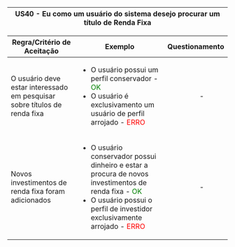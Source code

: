 <table>
    <thead>
        <tr>
            <th colspan="2" rowspan="2"> US40 - Eu como um usuário do sistema desejo procurar um título de Renda Fixa</th>
        </tr>        
    </thead>
</table>

<table>
    <thead>
        <tr>
            <th>Regra/Critério de Aceitação</th>
            <th>Exemplo</th>
            <th>Questionamento</th>
        </tr>  
    </thead>
    <tbody>
        <tr>
            <td>O usuário deve estar interessado em pesquisar sobre títulos de renda fixa</td>
            <td>
                <ul>
                    <li>O usuário possui um perfil conservador - <span style="color:green">OK</span></li>
                    <li>O usuário é exclusivamento um usuário de perfil arrojado - <span style="color:red">ERRO</span></li>
                </ul>
            </td>
            <td>
                <ul>
                    <p align="center">-</p>
                </ul>
            </td>
        </tr>
        <tr>
            <td>Novos investimentos de renda fixa foram adicionados</td>
            <td>
                <ul>
                    <li>O usuário conservador possui dinheiro e estar a procura de novos investimentos de renda fixa - <span style="color:green">OK</span></li>
                    <li>O usuário possui o perfil de investidor exclusivamente arrojado - <span style="color:red">ERRO</span></li>
                </ul>
            </td>
            <td>
                <ul>
                    <p align="center">-</p>
                </ul>
            </td>
        </tr>
    </tbody>
</table>